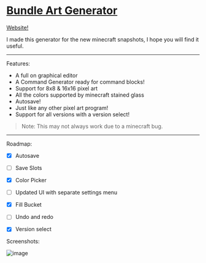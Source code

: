 # [Bundle Art Generator](https://kevinwh0.github.io/BundleArtGenerator/index.html)

[Website!](https://kevinwh0.github.io/BundleArtGenerator/index.html)

I made this generator for the new minecraft snapshots, I hope you will find it useful.

---

Features:

- A full on graphical editor
- A Command Generator ready for command blocks!
- Support for 8x8 & 16x16 pixel art
- All the colors supported by minecraft stained glass
- Autosave!
- Just like any other pixel art program!
- Support for all versions with a version select!


> Note: This may not always work due to a minecraft bug.

---

Roadmap:

- [x] Autosave
- [ ] Save Slots
- [x] Color Picker
- [ ] Updated UI with separate settings menu
- [x] Fill Bucket
- [ ] Undo and redo
- [x] Version select


Screenshots:

![image](https://user-images.githubusercontent.com/45321184/114342313-7d5d9880-9b10-11eb-9392-3ae5b8eeb7b9.png)
